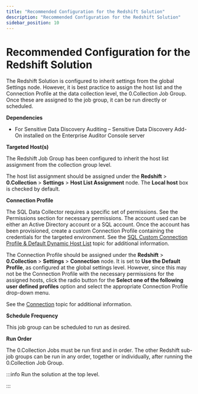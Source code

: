 ```yaml
---
title: "Recommended Configuration for the Redshift Solution"
description: "Recommended Configuration for the Redshift Solution"
sidebar_position: 10
---
```


# Recommended Configuration for the Redshift Solution

The Redshift Solution is configured to inherit settings from the global Settings node. However, it
is best practice to assign the host list and the Connection Profile at the data collection level,
the 0.Collection Job Group. Once these are assigned to the job group, it can be run directly or
scheduled.

**Dependencies**

- For Sensitive Data Discovery Auditing – Sensitive Data Discovery Add-On installed on the
  Enterprise Auditor Console server

**Targeted Host(s)**

The Redshift Job Group has been configured to inherit the host list assignment from the collection
group level.

The host list assignment should be assigned under the **Redshift** > **0.Collection** >
**Settings** > **Host List Assignment** node. The **Local host** box is checked by default.

**Connection Profile**

The SQL Data Collector requires a specific set of permissions. See the Permissions section for
necessary permissions. The account used can be either an Active Directory account or a SQL account.
Once the account has been provisioned, create a custom Connection Profile containing the credentials
for the targeted environment. See the
[SQL Custom Connection Profile & Default Dynamic Host List](/docs/accessanalyzer/11.6/admin/datacollector/sql/configurejob.md)
topic for additional information.

The Connection Profile should be assigned under the **Redshift** > **0.Collection** > **Settings** >
**Connection** node. It is set to **Use the Default Profile**, as configured at the global settings
level. However, since this may not be the Connection Profile with the necessary permissions for the
assigned hosts, click the radio button for the **Select one of the following user defined profiles**
option and select the appropriate Connection Profile drop-down menu.

See the
[Connection](/docs/accessanalyzer/11.6/admin/settings/connection/overview.md)
topic for additional information.

**Schedule Frequency**

This job group can be scheduled to run as desired.

**Run Order**

The 0.Collection Jobs must be run first and in order. The other Redshift sub-job groups can be run
in any order, together or individually, after running the 0.Collection Job Group.

:::info
Run the solution at the top level.

:::
